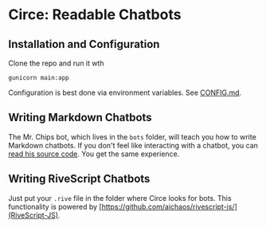 # Circe: Readable Chatbots

## Installation and Configuration
Clone the repo and run it wth

```
gunicorn main:app
```

Configuration is best done via environment variables.  See [CONFIG.md](/CONFIG.md).

## Writing Markdown Chatbots
The Mr. Chips bot, which lives in the `bots` folder, will teach you how to write Markdown chatbots.  If you don't feel like interacting with a chatbot, you can [read his source code](/bots/Mr%20Chips.md).  You get the same experience.

## Writing RiveScript Chatbots
Just put your `.rive` file in the folder where Circe looks for bots.  This functionality is powered by [https://github.com/aichaos/rivescript-js/](RiveScript-JS).